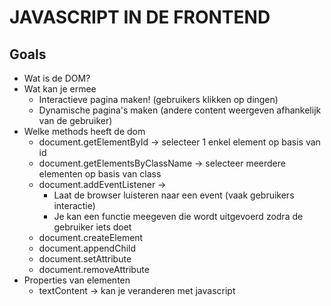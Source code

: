 # JAVASCRIPT IN DE FRONTEND

## Goals

- Wat is de DOM?
- Wat kan je ermee
  - Interactieve pagina maken! (gebruikers klikken op dingen)
  - Dynamische pagina's maken (andere content weergeven afhankelijk van de gebruiker)
- Welke methods heeft de dom
  - document.getElementById -> selecteer 1 enkel element op basis van id
  - document.getElementsByClassName -> selecteer meerdere elementen op basis van class
  - document.addEventListener ->
    - Laat de browser luisteren naar een event (vaak gebruikers interactie)
    - Je kan een functie meegeven die wordt uitgevoerd zodra de gebruiker iets doet
  - document.createElement
  - document.appendChild
  - document.setAttribute
  - document.removeAttribute
- Properties van elementen
  - textContent -> kan je veranderen met javascript
